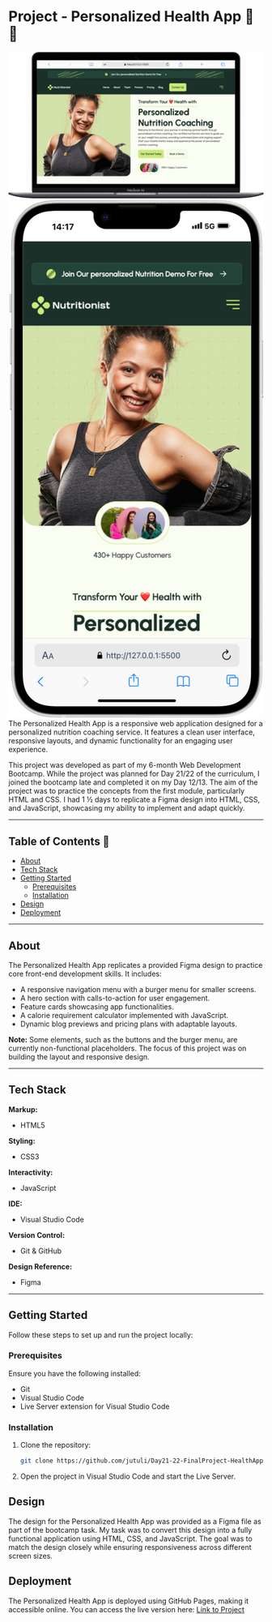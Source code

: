 # Project - Personalized Health App 🥗 💪

![Project Screenshot - MacBook Air](./assets/img/project-screenshot-macbook.png)  
![Project Screenshot - iPhone 14Pro](./assets/img/project-screenshot-iphone-14.png)
The Personalized Health App is a responsive web application designed for a personalized nutrition coaching service. It features a clean user interface, responsive layouts, and dynamic functionality for an engaging user experience.

This project was developed as part of my 6-month Web Development Bootcamp. While the project was planned for Day 21/22 of the curriculum, I joined the bootcamp late and completed it on my Day 12/13. The aim of the project was to practice the concepts from the first module, particularly HTML and CSS. I had 1 ½ days to replicate a Figma design into HTML, CSS, and JavaScript, showcasing my ability to implement and adapt quickly.

---

## Table of Contents 📑

- [About](#about)
- [Tech Stack](#tech-stack)
- [Getting Started](#getting-started)
  - [Prerequisites](#prerequisites)
  - [Installation](#installation)
- [Design](#design)
- [Deployment](#deployment)

---

## About

The Personalized Health App replicates a provided Figma design to practice core front-end development skills. It includes:

- A responsive navigation menu with a burger menu for smaller screens.
- A hero section with calls-to-action for user engagement.
- Feature cards showcasing app functionalities.
- A calorie requirement calculator implemented with JavaScript.
- Dynamic blog previews and pricing plans with adaptable layouts.

**Note:** Some elements, such as the buttons and the burger menu, are currently non-functional placeholders. The focus of this project was on building the layout and responsive design.

---

## Tech Stack

**Markup:**

- HTML5

**Styling:**

- CSS3

**Interactivity:**

- JavaScript

**IDE:**

- Visual Studio Code

**Version Control:**

- Git & GitHub

**Design Reference:**

- Figma

---

## Getting Started

Follow these steps to set up and run the project locally:

### Prerequisites

Ensure you have the following installed:

- Git
- Visual Studio Code
- Live Server extension for Visual Studio Code

### Installation

1. Clone the repository:

   ```bash
   git clone https://github.com/jutuli/Day21-22-FinalProject-HealthApp.git
   ```

2. Open the project in Visual Studio Code and start the Live Server.

## Design

The design for the Personalized Health App was provided as a Figma file as part of the bootcamp task. My task was to convert this design into a fully functional application using HTML, CSS, and JavaScript. The goal was to match the design closely while ensuring responsiveness across different screen sizes.

## Deployment

The Personalized Health App is deployed using GitHub Pages, making it accessible online. You can access the live version here:
[Link to Project](https://github.com/jutuli/Day21-22-FinalProject-HealthApp)

